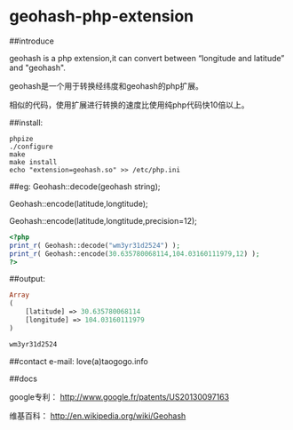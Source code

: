geohash-php-extension
=====
##introduce

geohash is a php extension,it can convert between “longitude and latitude” and "geohash".

geohash是一个用于转换经纬度和geohash的php扩展。

相似的代码，使用扩展进行转换的速度比使用纯php代码快10倍以上。

##install:
```shell
phpize
./configure 
make
make install
echo "extension=geohash.so" >> /etc/php.ini

```


##eg:
Geohash::decode(geohash string);

Geohash::encode(latitude,longtitude);

Geohash::encode(latitude,longtitude,precision=12);

```php
<?php
print_r( Geohash::decode("wm3yr31d2524") );
print_r( Geohash::encode(30.635780068114,104.03160111979,12) );
?>
```
##output:
```php
Array
(
    [latitude] => 30.635780068114
    [longitude] => 104.03160111979
)

wm3yr31d2524

```

##contact
e-mail: love(a)taogogo.info

##docs

google专利： http://www.google.fr/patents/US20130097163

维基百科： http://en.wikipedia.org/wiki/Geohash
